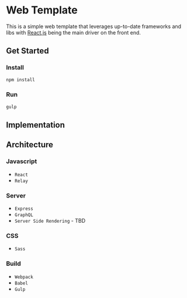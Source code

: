 # Web Template
This is a simple web template that leverages up-to-date frameworks and libs with [React.js](https://facebook.github.io/react) being the main driver on the front end.

## Get Started
### Install
```javascript
npm install
```

### Run
```javascript
gulp
```

## Implementation






## Architecture
### Javascript
* `React`
* `Relay`

### Server
* `Express`
* `GraphQL`
* `Server Side Rendering` - TBD


### CSS
* `Sass`


### Build
* `Webpack`
* `Babel`
* `Gulp`
